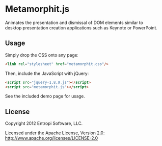 Metamorphit.js
==============

Animates the presentation and dismissal of DOM elements similar to desktop presentation creation applications such as Keynote or PowerPoint.

Usage
-----

Simply drop the CSS onto any page:

``` html
<link rel="stylesheet" href="metamorphit.css"/>
```

Then, include the JavaScript with jQuery:

``` html
<script src="jquery-1.8.0.js"></script>
<script src="metamorphit.js"></script>
```

See the included demo page for usage.

License
---------------------
Copyright 2012 Entropi Software, LLC.

Licensed under the Apache License, Version 2.0: http://www.apache.org/licenses/LICENSE-2.0
